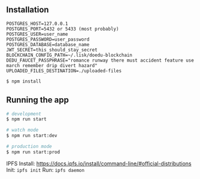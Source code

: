 ## Installation

```Create .env file in main directory and set PostgreSQL database connection variables like:
POSTGRES_HOST=127.0.0.1
POSTGRES_PORT=5432 or 5433 (most probably)
POSTGRES_USER=user_name
POSTGRES_PASSWORD=user_password
POSTGRES_DATABASE=database_name
JWT_SECRET=this_should_stay_secret
BLOCKCHAIN_CONFIG_PATH=~/.lisk/doedu-blockchain
DEDU_FAUCET_PASSPHRASE="romance runway there must accident feature use march remember drip divert hazard"
UPLOADED_FILES_DESTINATION=./uploaded-files

```

```bash
$ npm install
```

## Running the app

```bash
# development
$ npm run start

# watch mode
$ npm run start:dev

# production mode
$ npm run start:prod
```

IPFS
Install: https://docs.ipfs.io/install/command-line/#official-distributions
Init: `ipfs init`
Run: `ipfs daemon`
